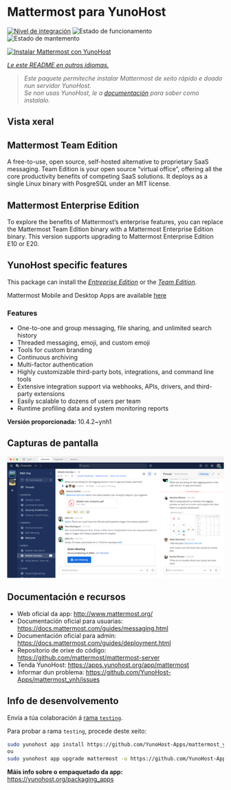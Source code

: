 <!--
NOTA: Este README foi creado automáticamente por <https://github.com/YunoHost/apps/tree/master/tools/readme_generator>
NON debe editarse manualmente.
-->

# Mattermost para YunoHost

[![Nivel de integración](https://apps.yunohost.org/badge/integration/mattermost)](https://ci-apps.yunohost.org/ci/apps/mattermost/)
![Estado de funcionamento](https://apps.yunohost.org/badge/state/mattermost)
![Estado de mantemento](https://apps.yunohost.org/badge/maintained/mattermost)

[![Instalar Mattermost con YunoHost](https://install-app.yunohost.org/install-with-yunohost.svg)](https://install-app.yunohost.org/?app=mattermost)

*[Le este README en outros idiomas.](./ALL_README.md)*

> *Este paquete permíteche instalar Mattermost de xeito rápido e doado nun servidor YunoHost.*  
> *Se non usas YunoHost, le a [documentación](https://yunohost.org/install) para saber como instalalo.*

## Vista xeral

## Mattermost Team Edition

A free-to-use, open source, self-hosted alternative to proprietary SaaS messaging. Team Edition is your open source “virtual office”, offering all the core productivity benefits of competing SaaS solutions. It deploys as a single Linux binary with PosgreSQL under an MIT license.

## Mattermost Enterprise Edition

To explore the benefits of Mattermost’s enterprise features, you can replace the Mattermost Team Edition binary with a Mattermost Enterprise Edition binary. This version supports upgrading to Mattermost Enterprise Edition E10 or E20.

## YunoHost specific features

This package can install the [*Entreprise Edition*](https://docs.mattermost.com/overview/product.html#mattermost-enterprise-edition) or the [*Team Edition*](https://docs.mattermost.com/overview/product.html#mattermost-team-edition).

Mattermost Mobile and Desktop Apps are available [here](https://mattermost.com/download/)

### Features

- One-to-one and group messaging, file sharing, and unlimited search history
- Threaded messaging, emoji, and custom emoji
- Tools for custom branding
- Continuous archiving
- Multi-factor authentication
- Highly customizable third-party bots, integrations, and command line tools
- Extensive integration support via webhooks, APIs, drivers, and third-party extensions
- Easily scalable to dozens of users per team
- Runtime profiling data and system monitoring reports


**Versión proporcionada:** 10.4.2~ynh1

## Capturas de pantalla

![Captura de pantalla de Mattermost](./doc/screenshots/screenshot.png)

## Documentación e recursos

- Web oficial da app: <http://www.mattermost.org/>
- Documentación oficial para usuarias: <https://docs.mattermost.com/guides/messaging.html>
- Documentación oficial para admin: <https://docs.mattermost.com/guides/deployment.html>
- Repositorio de orixe do código: <https://github.com/mattermost/mattermost-server>
- Tenda YunoHost: <https://apps.yunohost.org/app/mattermost>
- Informar dun problema: <https://github.com/YunoHost-Apps/mattermost_ynh/issues>

## Info de desenvolvemento

Envía a túa colaboración á [rama `testing`](https://github.com/YunoHost-Apps/mattermost_ynh/tree/testing).

Para probar a rama `testing`, procede deste xeito:

```bash
sudo yunohost app install https://github.com/YunoHost-Apps/mattermost_ynh/tree/testing --debug
ou
sudo yunohost app upgrade mattermost -u https://github.com/YunoHost-Apps/mattermost_ynh/tree/testing --debug
```

**Máis info sobre o empaquetado da app:** <https://yunohost.org/packaging_apps>
